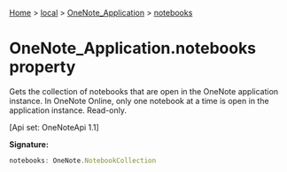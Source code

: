 [Home](./index) &gt; [local](local.md) &gt; [OneNote\_Application](local.onenote_application.md) &gt; [notebooks](local.onenote_application.notebooks.md)

# OneNote\_Application.notebooks property

Gets the collection of notebooks that are open in the OneNote application instance. In OneNote Online, only one notebook at a time is open in the application instance. Read-only. 

 \[Api set: OneNoteApi 1.1\]

**Signature:**
```javascript
notebooks: OneNote.NotebookCollection
```

